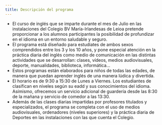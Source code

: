 ```yaml
---
title: Descripción del programa
---
```


- El curso de inglés que se imparte durante el mes de Julio en las instalaciones del Colegio BV María-Irlandesas de Leioa pretende proporcionar a los alumnos participantes la posibilidad de profundizar en el idioma en un entorno saludable y seguro.
- El programa está diseñado para estudiates de ambos sexos comprendidos entre los 3 y los 10 años, y pone especial atención en la práctica diaria del inglés como medio de comunicación en las distintas actividades que se desarrollan: clases, vídeos, medios audiovisuales, deporte, manualidades, biblioteca, informática...
- Estos programas están elaborados para niños de todas las edades, de manera que puedan aprender inglés de una manera lúdica y divertida.
- El horario es de 9:30 a 15:30 de Lunes a Viernes. Los estudiantes de clasifican en niveles según su eadd y sus conocimientos del idioma. Asímismo, ofrecemos un servicio adicional de guardería desde las 8:30 de la mañana y servicio de comedor a las 13:30.
- Además de las clases diarias impartidas por profesores titulados y especializados, el programa se completa con el uso de medios audiovisuales, ordenadores (niveles superiores) y la práctica diaria de Deportes en las instalaciones con las que cuenta el Colegio.
